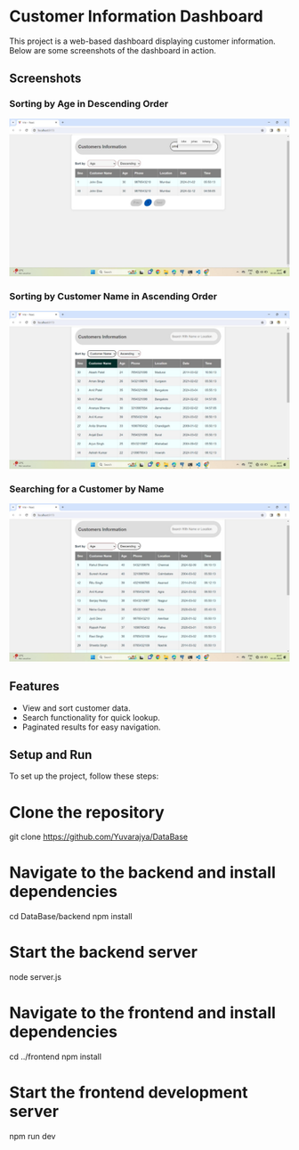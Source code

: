 # Customer Information Dashboard

This project is a web-based dashboard displaying customer information. Below are some screenshots of the dashboard in action.

## Screenshots

### Sorting by Age in Descending Order
![Sorting by Age](https://github.com/Yuvarajya/DataBase/blob/main/Images_Results/yuv1.jpg)

### Sorting by Customer Name in Ascending Order
![Sorting by Customer Name](https://github.com/Yuvarajya/DataBase/blob/main/Images_Results/yuv2.jpg)

### Searching for a Customer by Name
![Searching by Name](https://github.com/Yuvarajya/DataBase/blob/main/Images_Results/yuv5.jpg)

## Features

- View and sort customer data.
- Search functionality for quick lookup.
- Paginated results for easy navigation.

## Setup and Run

To set up the project, follow these steps:


# Clone the repository
git clone https://github.com/Yuvarajya/DataBase

# Navigate to the backend and install dependencies
cd DataBase/backend
npm install

# Start the backend server
node server.js

# Navigate to the frontend and install dependencies
cd ../frontend
npm install

# Start the frontend development server
npm run dev
